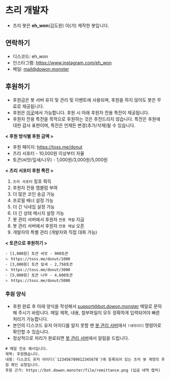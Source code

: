 # 츠리 개발자
- 츠리 봇은 **eh_won**(김도원) 이(가) 제작한 봇입니다.

## 연락하기
- 디스코드: eh_won
- 인스타그램: https://www.instagram.com/eh_won
- 메일: mail@dowon.monster

## 후원하기
- 후원금은 봇 서버 유지 및 관리 및 이벤트에 사용되며, 후원을 하지 않아도 봇은 무료로 제공됩니다.
- 후원은 [이곳](https://toss.me/donut)에서 가능합니다. 후원 시 아래 후원자 전용 특전이 제공됩니다.
- 후원자 전용 특전을 목적으로 후원하는 것은 추천드리지 않습니다. 특전은 후원에 대한 감사 표현이며, 특전은 언제든 변경(추가/삭제)될 수 있습니다.

**< 후원 방식별 후원 금액 >**
- 후원 페이지: https://toss.me/donut
- 츠리 서포터 - 10,000원 이상부터 자율
- 토큰(씨앗/잎새/나무) - 1,000원/3,000원/5,000원

**< 츠리 서포터 후원 특전 >**

1. `츠리 서포터` 칭호 획득
2. 후원자 전용 엠블럼 부여
3. 더 많은 코인 송금 가능
4. 프로필 배너 설정 가능
5. 더 긴 닉네임 설정 가능
6. 더 긴 상태 메시지 설정 가능
7. 봇 관리 서버에서 후원자 `전용 역할` 지급
8. 봇 관리 서버에서 후원자 `전용 채널` 오픈
9. 개발자의 특별 관리 (개발자와 직접 대화 가능)

**< 토큰으로 후원하기 >**

```
- [1,000원] 토큰 씨앗 - 900토큰
ㄴ https://toss.me/donut/1000
- [3,000원] 토큰 잎새 - 2,750토큰
ㄴ https://toss.me/donut/3000
- [5,000원] 토큰 나무 - 4,600토큰
ㄴ https://toss.me/donut/5000
```

### 후원 양식
- 후원 완료 후 아래 양식을 작성해서 support@bot.dowon.monster 메일로 문의해 주시기 바랍니다. 메일 제목, 내용, 첨부파일이 모두 정확하게 입력되어야 빠른 처리가 가능합니다.
- 본인의 디스코드 유저 아이디를 알지 못할 땐 [봇 관리 서버](https://bot.dowon.monster/join)에서 `!내아이디` 명령어로 확인할 수 있습니다.
- 정상적으로 처리가 완료되면 [봇 관리 서버](https://bot.dowon.monster/join)에서 알림을 드립니다.
```
# 메일 전송 예시입니다.
제목: 후원했습니다.
내용: 디스코드 유저 아이디(`123456789012345678`)에 등록되어 있는 츠리 봇 계정의 후원 확인 요청입니다.
후원 근거: https://bot.dowon.monster/file/remittance.png (입금 내역 캡처)
```
